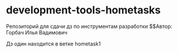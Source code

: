 # development-tools-hometasks
Репозиторий для сдачи дз по инструментам разработки 
$$Автор: Горбач Илья Вадимович

Дз один находится в ветке hometask1
